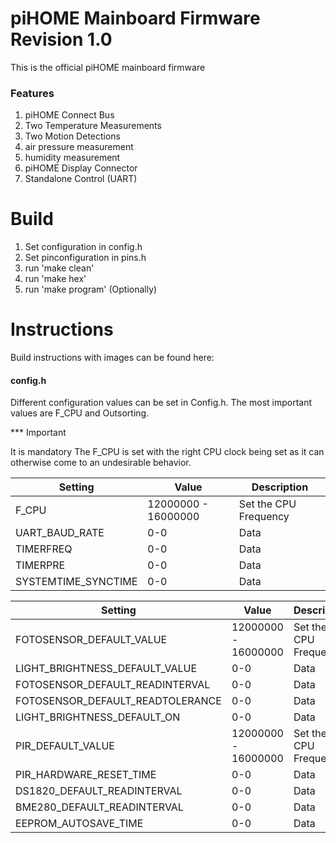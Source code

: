 # piHOME Mainboard Firmware Revision 1.0

This is the official piHOME mainboard firmware

### Features

1. piHOME Connect Bus
2. Two Temperature Measurements
3. Two Motion Detections
4. air pressure measurement
5. humidity measurement
6. piHOME Display Connector
7. Standalone Control (UART)

# Build

1. Set configuration in config.h
2. Set pinconfiguration in pins.h
3. run 'make clean'
4. run 'make hex'
5. run 'make program' (Optionally)

# Instructions
Build instructions with images can be found here:

#### config.h

Different configuration values can be set in Config.h. The most important values are F_CPU and Outsorting.

*** Important

It is mandatory The F_CPU is set with the right CPU clock being set as it can otherwise come to an undesirable behavior.

  Setting|Value|Description
  --------|---|-------
  F_CPU|12000000 - 16000000|Set the CPU Frequency
  UART_BAUD_RATE|0-0|Data
  TIMERFREQ|0-0|Data
  TIMERPRE|0-0|Data
  SYSTEMTIME_SYNCTIME|0-0|Data
  
  Setting|Value|Description
  --------|---|-------
  FOTOSENSOR_DEFAULT_VALUE|12000000 - 16000000|Set the CPU Frequency
  LIGHT_BRIGHTNESS_DEFAULT_VALUE|0-0|Data
  FOTOSENSOR_DEFAULT_READINTERVAL|0-0|Data
  FOTOSENSOR_DEFAULT_READTOLERANCE|0-0|Data
  LIGHT_BRIGHTNESS_DEFAULT_ON|0-0|Data
  PIR_DEFAULT_VALUE|12000000 - 16000000|Set the CPU Frequency
  PIR_HARDWARE_RESET_TIME|0-0|Data
  DS1820_DEFAULT_READINTERVAL|0-0|Data
  BME280_DEFAULT_READINTERVAL|0-0|Data
  EEPROM_AUTOSAVE_TIME|0-0|Data
